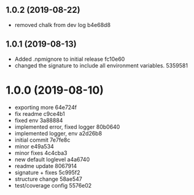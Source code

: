 <a name="1.0.2"></a>
## 1.0.2 (2019-08-22)


* removed chalk from dev log b4e68d8



<a name="1.0.1"></a>
## 1.0.1 (2019-08-13)


* Added .npmignore to initial release fc10e60
* changed the signature to include all environment variables. 5359581



<a name="1.0.0"></a>
# 1.0.0 (2019-08-10)


* exporting more 64e724f
* fix readme c9ce4b1
* fixed env 3a88884
* implemented error, fixed logger 80b0640
* implemented logger, env a2d26b8
* initial commit 7e7fe8c
* minor e49a534
* minor fixes 4c4cba3
* new default loglevel a4a6740
* readme update 8067914
* signature + fixes 5c995f2
* structure change 58ae547
* test/coverage config 5576e02
